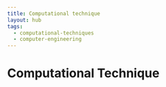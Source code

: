 ```yaml
---
title: Computational technique
layout: hub
tags:
  - computational-techniques
  - computer-engineering
---
```


# Computational Technique

<!--
	This can be empty
	This can be an index
	This can be it's own note
-->

